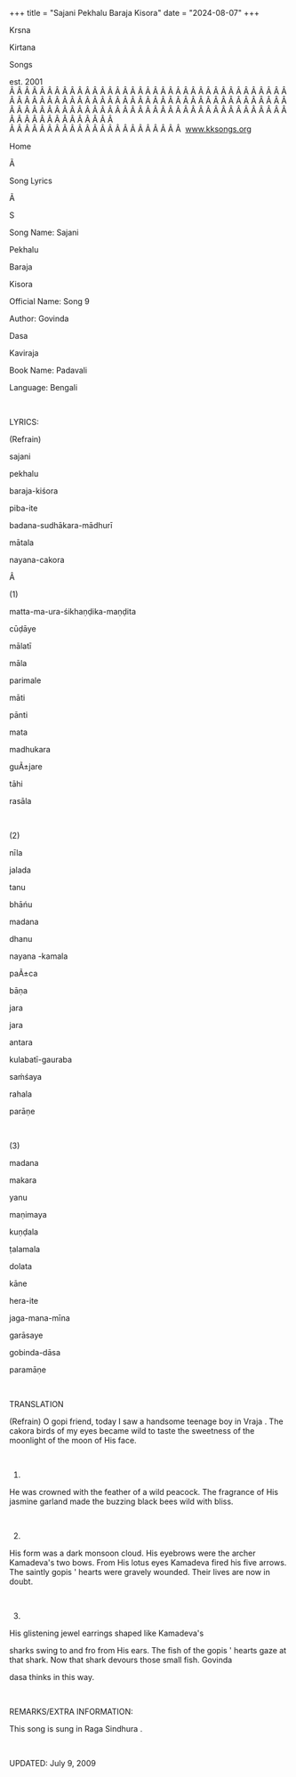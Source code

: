 +++ 
title = "Sajani Pekhalu Baraja Kisora"
date = "2024-08-07"
+++

Krsna
 
Kirtana
 
Songs

est. 2001
Â Â Â Â Â Â Â Â Â Â Â Â Â Â Â Â Â Â Â Â Â Â Â Â Â Â Â Â Â Â Â Â Â Â Â Â Â Â Â Â Â Â Â Â Â Â Â Â Â Â Â Â Â Â Â Â Â Â Â Â Â Â Â Â Â Â Â Â Â Â Â Â Â Â Â Â Â Â Â Â Â Â Â Â Â Â Â Â Â Â Â Â Â Â Â Â Â Â Â Â Â Â Â Â Â Â Â Â Â Â Â Â Â Â Â Â Â Â Â Â Â Â Â Â Â  
Â Â Â Â Â Â Â Â Â Â Â Â Â Â Â Â Â Â Â Â Â Â Â  
www.kksongs.org








Home


Ã 
 
Song Lyrics
 
Ã 
 
S


Song Name: 
Sajani
 
Pekhalu
 
Baraja
 
Kisora


Official Name: Song 9


Author: 
Govinda
 
Dasa
 
Kaviraja


Book Name: 
Padavali


Language: 
Bengali


 


LYRICS:


(Refrain)


sajani
 
pekhalu
 
baraja-kiśora


piba-ite
 
badana-sudhākara-mādhurī


mātala
 
nayana-cakora


Â 


(1)


matta-ma-ura-śikhaṇḍika-maṇḍita


cūḍāye
 
mālatī
 
māla


parimale
 
māti
 
pānti
 
mata
 
madhukara


guÃ±jare
 
tāhi
 
rasāla


 


(2)


nīla
 
jalada
 
tanu
 
bhāńu
 
madana
 
dhanu


nayana
-kamala
 
paÃ±ca
 
bāṇa


jara
 
jara
 
antara


kulabatī-gauraba


saḿśaya
 
rahala
 
parāṇe


 


(3)


madana
 
makara
 
yanu
 
maṇimaya
 
kuṇḍala


ṭalamala
 
dolata
 
kāne


hera-ite
 
jaga-mana-mīna
 
garāsaye


gobinda-dāsa
 
paramāṇe


 


TRANSLATION


(Refrain)
O 
gopi
 friend, today I saw a handsome teenage boy in 
Vraja
. The 
cakora
 birds of my
eyes became wild to taste the sweetness of the moonlight of the moon of His
face.


 


1)
He was crowned with the feather of a wild peacock. The fragrance of His jasmine
garland made the buzzing black bees wild with bliss. 


 


2)
His form was a dark monsoon cloud. His eyebrows were the archer 
Kamadeva's
 two bows. From His lotus eyes 
Kamadeva
 fired his five arrows. The saintly 
gopis
' hearts were gravely wounded. Their lives are now in
doubt.


 


3)
His glistening jewel earrings shaped like 
Kamadeva's

sharks swing to and fro from His ears. The fish of the 
gopis
'
hearts gaze at that shark. Now that shark devours those small fish. 
Govinda
 
dasa
 thinks in this way.


 


REMARKS/EXTRA INFORMATION:


This
song is sung in Raga 
Sindhura
.


 


UPDATED:
 July 9, 2009